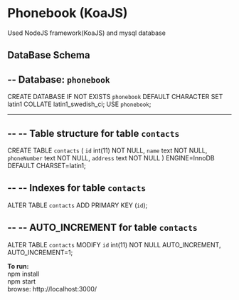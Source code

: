 # Phonebook (KoaJS)

Used NodeJS framework(KoaJS) and mysql database

**DataBase Schema**
--
-- Database: `phonebook`
--
CREATE DATABASE IF NOT EXISTS `phonebook` DEFAULT CHARACTER SET latin1 COLLATE latin1_swedish_ci;
USE `phonebook`;

-- --------------------------------------------------------

--
-- Table structure for table `contacts`
--

CREATE TABLE `contacts` (
  `id` int(11) NOT NULL,
  `name` text NOT NULL,
  `phoneNumber` text NOT NULL,
  `address` text NOT NULL
) ENGINE=InnoDB DEFAULT CHARSET=latin1;

--
-- Indexes for table `contacts`
--
ALTER TABLE `contacts`
  ADD PRIMARY KEY (`id`);

--
-- AUTO_INCREMENT for table `contacts`
--
ALTER TABLE `contacts`
  MODIFY `id` int(11) NOT NULL AUTO_INCREMENT, AUTO_INCREMENT=1;

**To run:**  \
npm install  \
npm start   \
browse: http://localhost:3000/

<!--
**Commands**

npm init -y \
npm i koa  \
npm i koa-json  \
npm i koa-router  \
npm i koa-ejs  \
npm i koa-bodyparser  

npm i -D nodemon  \ 

to run: \
npm start  \

-->
